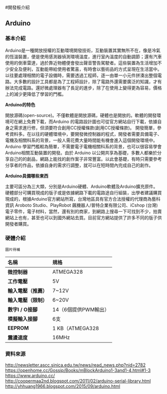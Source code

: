 #開發板介紹
## Arduino
### 基本介紹
Arduino是一種開放授權的互動環境開發技術，互動裝置其實無所不在，像是冷氣的恆溫裝置，便是使用感測器偵測環境溫度，進行室內溫度的自動調節；還有汽車使用的倒車雷達，過於靠近物體便會發出聲音警告駕駛者。這些裝置為生活增加不少安全及便利，互動能帶給使用者驚喜，有時會以藝術品的方式呈現在生活當中。
以往要處理相關的電子設備時，需要透過工程師，逐一由單一小元件拼湊出整個電路。大多數的設計工具都是為了工程師設計，除了電路外還需要廣泛的知識，才有辦法完成電路。還好微處理器有了長足的進步，除了在使用上變得更為容易，價格上的減少更降低了學習的門檻。
 
**Arduino的特色** 
 
開放源碼(open-source)。不僅軟體是開放源碼，硬體也是開放的。軟體的開發環境可在網上免費下載，而Arduino 的電路設計圖也可從官方網站自行下載，依據自身之需求進行修，但須要符合創用CC授權條款(創用CC授權條款)。
開發簡單，參考資料多。在以往的硬體環境中，要開發微控制器的程式，開發者需要具備電子、電機及相關科系的背景，一般人需花費大量時間能有機會進入這個開發環境中。Arduino 學習門檻較為簡單，不需要電子電機相關科系的背景，也可以很容易學會Arduino相關互動裝置的開發。由於 Arduino 以公開共享為基礎，多數人都樂於分享自己的的創品，網路上能找的創作案子非常豐富。以此會基礎，有時只需要參考分享者的作品，依據自身的需求行調整，就可以在短時間內完成自己的創作。
 
**Arduino具備哪些東西**
 
主要可區分為三大類，分別是Arduino硬體、Arduino軟體及Arduino擴充原件。
硬體部分可購買現成的版子或是依據網路下載的電路途自行組裝，出學者建議購買現成的，根據Arduino官方網站所寫，台灣地區具有官方合法授權的代理商為藝科資訊 Aroboto Studio、PlayRobot 飆機器人/普特企業有限公司、iCshop (台灣)電子零件，電子材料，當然，還有別的商家，到網路上搜尋一下可找到不少，拍賣網站上也有，甚至也可以到國外網站去買。目前官方網站提供了許多不同的版子供開發者購買。

### 硬體介紹
	圖片待補
| **名稱** | 規格 |
|:----------|:----------|
| **微控制器** | ATMEGA328 |
| **工作電壓** | 5V |
| **輸入電壓（推薦）**| 7~12V|
| **輸入電壓（限制）**| 6~20V|
| **數字I / O接腳** | 14（6個提供PWM輸出）|
| **模擬輸入接腳** | 6支|
| **EEPROM** | 1 KB（ATMEGA328 |
| **震盪速度** | 16MHz |

### 資料來源
http://newsletter.ascc.sinica.edu.tw/news/read_news.php?nid=2782
https://openhome.cc/Gossip/Books/mBlockArduino1-3and1-4.html#1-3
https://www.arduino.cc/
http://coopermaa2nd.blogspot.com/2011/02/arduino-serial-library.html
http://yhhuang1966.blogspot.com/2015/09/arduino.html
